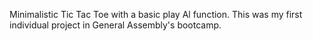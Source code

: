 Minimalistic Tic Tac Toe with a basic play Al function. This was my first individual project in General Assembly's bootcamp.
